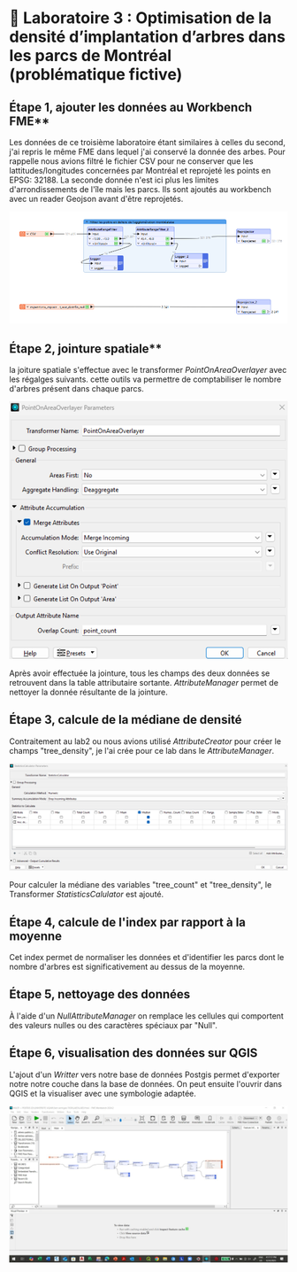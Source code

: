 # 🌳 Laboratoire 3 : Optimisation de la densité d’implantation d’arbres dans les parcs de Montréal (problématique fictive)

## **Étape 1**, ajouter les données au Workbench FME**

Les données de ce troisième laboratoire étant similaires à celles du second, j'ai repris le même FME dans lequel j'ai conservé la donnée des arbes. Pour rappelle nous avions filtré le fichier CSV pour ne conserver que les lattitudes/longitudes concernées par Montréal et reprojeté les points en EPSG: 32188.
La seconde donnée n'est ici plus les limites d'arrondissements de l'île mais les parcs. Ils sont ajoutés au workbench avec un reader Geojson avant d'être reprojetés.

![alt text](ajout_donnees.png)

## **Étape 2**, jointure spatiale**

la joiture spatiale s'effectue avec le transformer *PointOnAreaOverlayer* avec les régalges suivants. cette outils va permettre de comptabiliser le nombre d'arbres présent dans chaque parcs.

![alt text](spatial_join.png)

Après avoir effectuée la jointure, tous les champs des deux données se retrouvent dans la table attributaire sortante. *AttributeManager* permet de nettoyer la donnée résultante de la jointure.

## **Étape 3**, calcule de la médiane de densité

Contraitement au lab2 ou nous avions utilisé *AttributeCreator* pour créer le champs "tree_density", je l'ai crée pour ce lab dans le *AttributeManager*.

![alt text](statistics.png)

 Pour calculer la médiane des variables "tree_count" et "tree_density", le Transformer *StatisticsCalulator* est ajouté.

 ## **Étape 4**, calcule de l'index par rapport à la moyenne

Cet index permet de normaliser les données et d'identifier les parcs dont le nombre d'arbres est significativement au dessus de la moyenne.

## **Étape 5**, nettoyage des données

À l'aide d'un *NullAttributeManager* on remplace les cellules qui comportent des valeurs nulles ou des caractères spéciaux par "Null".

## **Étape 6**, visualisation des données sur QGIS

L'ajout d'un *Writter* vers notre base de données Postgis permet d'exporter notre notre couche dans la base de données. On peut ensuite l'ouvrir dans QGIS et la visualiser avec une symbologie adaptée.

![alt text](<1 avec erreur .jpg>)
